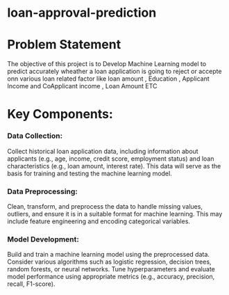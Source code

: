 # loan-approval-prediction
# Problem Statement
The objective of this project is to Develop Machine Learning model to predict accurately wheather a loan application is going to reject or accepte  onn various loan related  factor like loan amount , Education , Applicant Income and CoApplicant income  , Loan Amount ETC
# Key Components:
### Data Collection: 
Collect historical loan application data, including information about applicants (e.g., age, income, credit score, employment status) and loan characteristics (e.g., loan amount, interest rate). This data will serve as the basis for training and testing the machine learning model.

### Data Preprocessing: 
Clean, transform, and preprocess the data to handle missing values, outliers, and ensure it is in a suitable format for machine learning. This may include feature engineering and encoding categorical variables.

### Model Development:
Build and train a machine learning model using the preprocessed data. Consider various algorithms such as logistic regression, decision trees, random forests, or neural networks. Tune hyperparameters and evaluate model performance using appropriate metrics (e.g., accuracy, precision, recall, F1-score).

